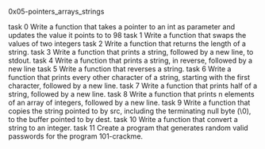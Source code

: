 0x05-pointers_arrays_strings

task 0 	Write a function that takes a pointer to an int as parameter and updates the value it points to to 98
task 1	Write a function that swaps the values of two integers
task 2	Write a function that returns the length of a string.
task 3	Write a function that prints a string, followed by a new line, to stdout.
task 4	Write a function that prints a string, in reverse, followed by a new line
task 5	Write a function that reverses a string.
task 6	Write a function that prints every other character of a string, starting with the first character, followed by a new line.
task 7	Write a function that prints half of a string, followed by a new line.
task 8	Write a function that prints n elements of an array of integers, followed by a new line.
task 9	Write a function that copies the string pointed to by src, including the terminating null byte (\0), to the buffer pointed to by dest.
task 10	Write a function that convert a string to an integer.
task 11	Create a program that generates random valid passwords for the program 101-crackme.
